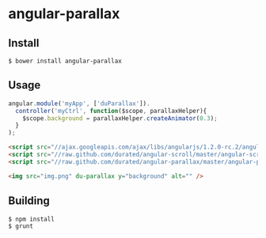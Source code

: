 angular-parallax
==============

Install
-------

    $ bower install angular-parallax

Usage
-----

```js
angular.module('myApp', ['duParallax']).
  controller('myCtrl', function($scope, parallaxHelper){
    $scope.background = parallaxHelper.createAnimator(0.3);
  }
);
```

```html
<script src="//ajax.googleapis.com/ajax/libs/angularjs/1.2.0-rc.2/angular.min.js"></script>
<script src="//raw.github.com/durated/angular-scroll/master/angular-scroll.min.js"></script>
<script src="//raw.github.com/durated/angular-parallax/master/angular-parallax.min.js"></script>

<img src="img.png" du-parallax y="background" alt="" />
```

Building
--------

    $ npm install
    $ grunt

